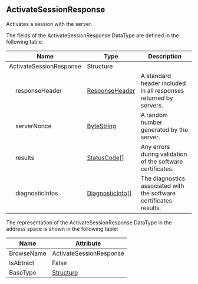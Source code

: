 <!-- datatype -->
## ActivateSessionResponse
Activates a session with the server.  
<!-- end of description -->
The fields of the ActivateSessionResponse DataType are defined in the following table:  

|Name|Type|Description|
|---|---|---|
|ActivateSessionResponse|Structure||
|&nbsp;&nbsp;&nbsp;&nbsp;responseHeader|[ResponseHeader](../../../Part4/Services/ResponseHeader/readme.md)|A standard header included in all responses returned by servers.|
|&nbsp;&nbsp;&nbsp;&nbsp;serverNonce|[ByteString](../../../Part3/DataTypes/ByteString/readme.md)|A random number generated by the server.|
|&nbsp;&nbsp;&nbsp;&nbsp;results|[StatusCode](../../../Part4/DataTypes/StatusCode/readme.md)[]|Any errors during validation of the software certificates.|
|&nbsp;&nbsp;&nbsp;&nbsp;diagnosticInfos|[DiagnosticInfo](../../../Part4/DataTypes/DiagnosticInfo/readme.md)[]|The diagnostics associated with the software certificates results.|

The representation of the ActivateSessionResponse DataType in the address space is shown in the following table:  

|Name|Attribute|
|---|---|
|BrowseName|ActivateSessionResponse|
|IsAbtract|False|
|BaseType|[Structure](../../../Part3/DataTypes/Structure/readme.md)|

